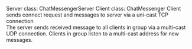Server class: ChatMessengerServer
Client class: ChatMessenger 
Client sends connect request and messages to server via a uni-cast TCP connection  
The server sends received message to all clients in group via a multi-cast UDP connection. 
Clients in group listen to a multi-cast address for new messages.
